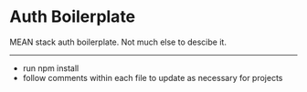 <h1>Auth Boilerplate</h1>
MEAN stack auth boilerplate. Not much else to descibe it.

<hr>
<ul>
<li>run npm install</li>
<li>follow comments within each file to update as necessary for projects</li>
</ul>
